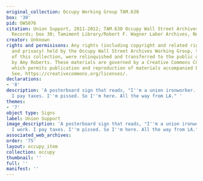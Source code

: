 ```yaml
---
original_collection: Occupy Working Group TAM.630
box: '30'
pid: OWS076
citation: Union Support, 2011-2012; TAM.630 Occupy Wall Street Archives Working Group
  Records; box 30; Tamiment Library/Robert F. Wagner Labor Archives, New York University
creator: Unknown
rights and permisisons: Any rights (including copyright and related rights to publicity
  and privacy) held by the Occupy Wall Street Archives Working Group, the creator
  of this collection, were relinquished and transferred to the public domain in 2013
  by Amy Roberts. These materials are governed by a Creative Commons CC0 license,
  which permits publication and reproduction of materials accompanied by full attribution.
  See, https://creativecommons.org/licenses/.
declarations:
- '8'
description: 'A posterboard sign that reads, "I''m a union ironworker. I vote. I work.
  I pay taxes. I''m pissed. So I''m here. All the way from LA." '
themes:
- '7'
object type: Signs
label: Union Support
image_description: 'A posterboard sign that reads, "I''m a union ironworker. I vote.
  I work. I pay taxes. I''m pissed. So I''m here. All the way from LA." '
associated_web_archives:
order: '75'
layout: occupy_item
collection: occupy
thumbnail: ''
full: ''
manifest: ''
---
```

